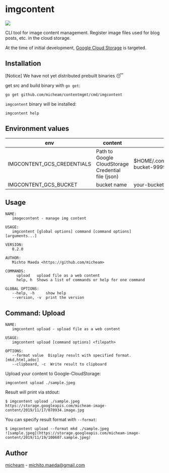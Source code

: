 # imgcontent

![](https://github.com/micheam/contentmgmt/workflows/Test/badge.svg)

CLI tool for image content management.
Register image files used for blog posts, etc. in the cloud storage.

At the time of initial development, [Google Cloud Storage] is targeted.

## Installation

[Notice] We have not yet distributed prebuilt binaries 😴

get src and build binary with `go get`:

    go get github.com/micheam/contentmgmt/cmd/imgcontent

`imgcontent` binary will be installed:

    imgcontent help

## Environment values

env | content | note
--|--|--
IMGCONTENT_GCS_CREDENTIALS | Path to Google CloudStorage Credential file (json) | $HOME/.config/imgcontent/your-bucket-999999999999.json
IMGCONTENT_GCS_BUCKET | bucket name | your-bucket

## Usage

```
NAME:
   imagecontent - manage img content

USAGE:
   imgcontent [global options] command [command options] [arguments...]

VERSION:
   0.2.0

AUTHOR:
   Michto Maeda <https://github.com/micheam>

COMMANDS:
     upload   upload file as a web content
     help, h  Shows a list of commands or help for one command

GLOBAL OPTIONS:
   --help, -h     show help
   --version, -v  print the version
```

## Command: Upload

```
NAME:
   imgcontent upload - upload file as a web content

USAGE:
   imgcontent upload [command options] <filepath>

OPTIONS:
   --format value  Display result with specified format. [mkd,html,adoc]
   --clipboard, -c  Write result to clipboard
```

Upload your content to Google-CloudStorage:

    imgcontent upload ./sample.jpeg

Result will print via stdout:

```console
$ imgcontent upload ./sample.jpeg
https://storage.googleapis.com/micheam-image-content/2019/11/17/070934.image.jpg
```

You can specify result format with `--format`:

```console
$ imgcontent upload --format mkd ./sample.jpeg
![sample.jpeg](https://storage.googleapis.com/micheam-image-content/2019/11/19/100607.sample.jpeg)
```

## Author
[micheam](https://github.com/micheam) - <michito.maeda@gmail.com>

[Google Cloud Storage]: https://cloud.google.com/storage/
